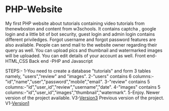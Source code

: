 # PHP-Website
My first PHP website about tutorials containing video tutorials from thenewboston and content from w3schools.
It contains captcha , google login and a little bit of bot security, guest login and admin login contains different priviledges.
Forgot username and forgot password features are also available.
People can send mail to the website owner regarding their query as well.
You can upload pics and thumbnail and watermarked images will be uploaded.
You can edit details of your account as well. Front end-HTML,CSS Back end -PHP and Javascript

STEPS:-
1-You need to create a database "tutorials" and form 3 tables namely, "users","review" and "images".
2-"users" contains 6 columns:-"id","name","user","password","mobile","email".
3-"review" contains 5 columns:-"id","user_id","review","username","date".
4-"images" contains 5 columns:-"id","user_id","images","thumbnail","watermark".
5-Enjoy.
Newer  version of the project available.
V3-<a href="https://github.com/sameersingh95/PHP-Website-Using-Bootstrap">Version3</a>
Previous version of the project.
V1-<a href="https://github.com/sameersingh95/Static-website">Version1</a>

